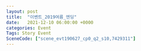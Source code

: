```yaml
---
layout: post
title:  "이벤트_2019여름_엔딩"
date:   2021-12-10 06:00:00 +0000
categories: Event
Tags: Story Event
SceneCode: ["scene_evt190627_cp0_q2_s10,7429311"]
---
```

